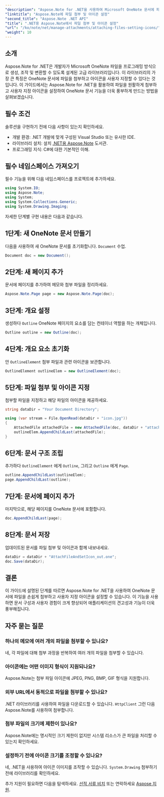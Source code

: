```yaml
---
"description": "Aspose.Note for .NET을 사용하여 Microsoft OneNote 문서에 파일을 첨부하고 사용자 지정 아이콘을 설정하는 방법을 단계별로 알아보세요. 원활한 문서 관리 및 사용자 지정 기능으로 .NET 애플리케이션을 더욱 강화하세요."
"linktitle": "Aspose.Note에 파일 첨부 및 아이콘 설정"
"second_title": "Aspose.Note .NET API"
"title": ".NET용 Aspose.Note에서 파일 첨부 및 아이콘 설정"
"url": "/ko/note/net/manage-attachments/attaching-files-setting-icons/"
"weight": 10
---
```


## 소개

Aspose.Note for .NET은 개발자가 Microsoft OneNote 파일을 프로그래밍 방식으로 생성, 조작 및 변환할 수 있도록 설계된 고급 라이브러리입니다. 이 라이브러리의 가장 큰 특징은 OneNote 문서에 파일을 첨부하고 아이콘을 사용자 지정할 수 있다는 것입니다. 이 가이드에서는 Aspose.Note for .NET을 활용하여 파일을 원활하게 첨부하고 사용자 지정 아이콘을 설정하여 OneNote 문서 기능을 더욱 풍부하게 만드는 방법을 살펴보겠습니다.

## 필수 조건

솔루션을 구현하기 전에 다음 사항이 있는지 확인하세요.

- 개발 환경: .NET 개발에 맞게 구성된 Visual Studio 또는 유사한 IDE.
- 라이브러리 설치: 설치 [.NET용 Aspose.Note](https://releases.aspose.com/words/net/) 도서관.
- 프로그래밍 지식: C#에 대한 기본적인 이해.

## 필수 네임스페이스 가져오기

필수 기능을 위해 다음 네임스페이스를 프로젝트에 추가하세요.

```csharp
using System.IO;
using Aspose.Note;
using System;
using System.Collections.Generic;
using System.Drawing.Imaging;
```

자세한 단계별 구현 내용은 다음과 같습니다.

## 1단계: 새 OneNote 문서 만들기

다음을 사용하여 새 OneNote 문서를 초기화합니다. `Document` 수업.

```csharp
Document doc = new Document();
```

## 2단계: 새 페이지 추가

문서에 페이지를 추가하여 메모와 첨부 파일을 정리하세요.

```csharp
Aspose.Note.Page page = new Aspose.Note.Page(doc);
```

## 3단계: 개요 설정

생성하다 `Outline` OneNote 페이지의 요소를 담는 컨테이너 역할을 하는 개체입니다.

```csharp
Outline outline = new Outline(doc);
```

## 4단계: 개요 요소 초기화

안 `OutlineElement` 첨부 파일과 관련 아이콘을 보관합니다.

```csharp
OutlineElement outlineElem = new OutlineElement(doc);
```

## 5단계: 파일 첨부 및 아이콘 지정

첨부할 파일을 지정하고 해당 파일의 아이콘을 제공하세요.

```csharp
string dataDir = "Your Document Directory";

using (var stream = File.OpenRead(dataDir + "icon.jpg"))
{
    AttachedFile attachedFile = new AttachedFile(doc, dataDir + "attachment.txt", stream, ImageFormat.Jpeg);
    outlineElem.AppendChildLast(attachedFile);
}
```

## 6단계: 문서 구조 조립

추가하다 `OutlineElement` 에게 `Outline`, 그리고 `Outline` 에게 `Page`.

```csharp
outline.AppendChildLast(outlineElem);
page.AppendChildLast(outline);
```

## 7단계: 문서에 페이지 추가

마지막으로, 해당 페이지를 OneNote 문서에 포함합니다.

```csharp
doc.AppendChildLast(page);
```

## 8단계: 문서 저장

업데이트된 문서를 파일 첨부 및 아이콘과 함께 내보내세요.

```csharp
dataDir = dataDir + "AttachFileAndSetIcon_out.one";
doc.Save(dataDir);
```

## 결론

이 가이드에 설명된 단계를 따르면 Aspose.Note for .NET을 사용하여 OneNote 문서에 파일을 손쉽게 첨부하고 사용자 지정 아이콘을 설정할 수 있습니다. 이 기능을 사용하면 문서 구성과 사용자 경험이 크게 향상되어 애플리케이션의 견고성과 기능이 더욱 풍부해집니다.

## 자주 묻는 질문

### 하나의 메모에 여러 개의 파일을 첨부할 수 있나요?
네, 각 파일에 대해 첨부 과정을 반복하여 여러 개의 파일을 첨부할 수 있습니다.

### 아이콘에는 어떤 이미지 형식이 지원되나요?
Aspose.Note는 첨부 파일 아이콘에 JPEG, PNG, BMP, GIF 형식을 지원합니다.

### 외부 URL에서 동적으로 파일을 첨부할 수 있나요?
.NET 라이브러리를 사용하여 파일을 다운로드할 수 있습니다. `HttpClient` 그런 다음 Aspose.Note를 사용하여 첨부합니다.

### 첨부 파일의 크기에 제한이 있나요?
Aspose.Note에는 명시적인 크기 제한이 없지만 시스템 리소스가 큰 파일을 처리할 수 있는지 확인하세요.

### 설정하기 전에 아이콘 크기를 조정할 수 있나요?
네, .NET을 사용하여 아이콘 이미지를 조작할 수 있습니다. `System.Drawing` 첨부하기 전에 라이브러리를 확인하세요.

추가 지원이 필요하면 다음을 탐색하세요. [선적 서류 비치](https://reference.aspose.com/words/net/) 또는 연락하세요 [Aspose 지원](https://forum.aspose.com/c/words/8).